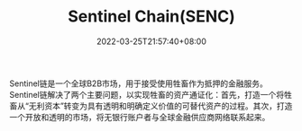 ﻿---
weight: 
title: "Sentinel Chain(SENC)"
description: "Sentinel链是一个全球B2B市场，用于接受使用牲畜作为抵押的金融服务"
date: 2022-03-25T21:57:40+08:00
lastmod: 2022-03-25T16:45:40+08:00
draft: false
authors: ["Metabd"]
featuredImage: "sentinel-chainsenc.webp"
link: ""
tags: ["数字代币","Sentinel Chain(SENC)"]
categories: ["navigation"]
navigation: ["数字代币"]
lightgallery: true
toc: true
pinned: false
recommend: false
recommend1: false
---
Sentinel链是一个全球B2B市场，用于接受使用牲畜作为抵押的金融服务。 Sentinel链解决了两个主要问题，以实现牲畜的资产通证化：首先，打造一个将牲畜从“无利资本”转变为具有透明和明确定义价值的可替代资产的过程。其次，打造一个开放和透明的市场，将无银行账户者与全球金融供应商网络联系起来。
